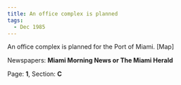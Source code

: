 ```yaml
---  
title: An office complex is planned  
tags:  
  - Dec 1985  
---  
```

  
An office complex is planned for the Port of Miami. [Map]  
  
Newspapers: **Miami Morning News or The Miami Herald**  
  
Page: **1**, Section: **C** 
